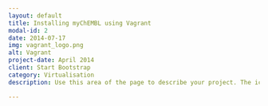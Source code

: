 ```yaml
---
layout: default
title: Installing myChEMBL using Vagrant
modal-id: 2
date: 2014-07-17
img: vagrant_logo.png
alt: Vagrant
project-date: April 2014
client: Start Bootstrap
category: Virtualisation
description: Use this area of the page to describe your project. The icon above is part of a free icon set by <a href="https://sellfy.com/p/8Q9P/jV3VZ/">Flat Icons</a>. On their website, you can download their free set with 16 icons, or you can purchase the entire set with 146 icons for only $12!

---
```

